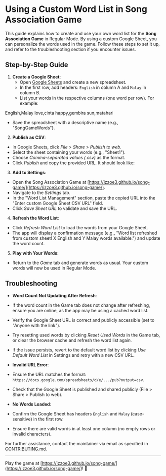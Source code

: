 # Using a Custom Word List in Song Association Game

This guide explains how to create and use your own word list for the **Song Association Game** in Regular Mode. By using a custom Google Sheet, you can personalize the words used in the game. Follow these steps to set it up, and refer to the troubleshooting section if you encounter issues.

## Step-by-Step Guide

1. **Create a Google Sheet**:
   - Open [Google Sheets](https://sheets.google.com) and create a new spreadsheet.
   - In the first row, add headers: `English` in column A and `Malay` in column B.
   - List your words in the respective columns (one word per row). For example:

English,Malay
love,cinta
happy,gembira
sun,matahari

- Save the spreadsheet with a descriptive name (e.g., "SongGameWords").

2. **Publish as CSV**:
- In Google Sheets, click *File* > *Share* > *Publish to web*.
- Select the sheet containing your words (e.g., "Sheet1").
- Choose *Comma-separated values (.csv)* as the format.
- Click *Publish* and copy the provided URL. It should look like:


3. **Add to Settings**:
- Open the Song Association Game at [https://izzoe3.github.io/song-game/](https://izzoe3.github.io/song-game/).
- Navigate to the *Settings* tab.
- In the "Word List Management" section, paste the copied URL into the "Enter custom Google Sheet CSV URL" field.
- Click *Save Sheet URL* to validate and save the URL.

4. **Refresh the Word List**:
- Click *Refresh Word List* to load the words from your Google Sheet.
- The app will display a confirmation message (e.g., "Word list refreshed from custom sheet! X English and Y Malay words available.") and update the word count.

5. **Play with Your Words**:
- Return to the *Game* tab and generate words as usual. Your custom words will now be used in Regular Mode.

## Troubleshooting

- **Word Count Not Updating After Refresh**:
- If the word count in the Game tab does not change after refreshing, ensure you are online, as the app may be using a cached word list.
- Verify the Google Sheet URL is correct and publicly accessible (set to "Anyone with the link").
- Try resetting used words by clicking *Reset Used Words* in the Game tab, or clear the browser cache and refresh the word list again.
- If the issue persists, revert to the default word list by clicking *Use Default Word List* in Settings and retry with a new CSV URL.

- **Invalid URL Error**:
- Ensure the URL matches the format: `https://docs.google.com/spreadsheets/d/e/.../pub?output=csv`.
- Check that the Google Sheet is published and shared publicly (File > Share > Publish to web).

- **No Words Loaded**:
- Confirm the Google Sheet has headers `English` and `Malay` (case-sensitive) in the first row.
- Ensure there are valid words in at least one column (no empty rows or invalid characters).

For further assistance, contact the maintainer via email as specified in [CONTRIBUTING.md](CONTRIBUTING.md).

---

Play the game at [https://izzoe3.github.io/song-game/](https://izzoe3.github.io/song-game/)! 🎵
